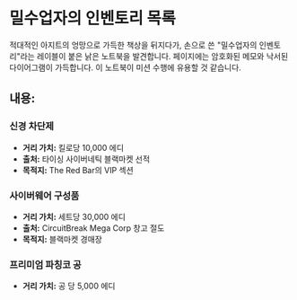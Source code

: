 # 밀수업자의 인벤토리 목록

적대적인 아지트의 엉망으로 가득한 책상을 뒤지다가, 손으로 쓴 "밀수업자의 인벤토리"라는 레이블이 붙은 낡은 노트북을 발견합니다. 페이지에는 암호화된 메모와 낙서된 다이어그램이 가득합니다. 이 노트북이 미션 수행에 유용할 것 같습니다.

## 내용:

### **신경 차단제**

- **거리 가치:** 킬로당 10,000 에디
- **출처:** 타이싱 사이버네틱 블랙마켓 선적
- **목적지:** The Red Bar의 VIP 섹션

### **사이버웨어 구성품**

- **거리 가치:** 세트당 30,000 에디
- **출처:** CircuitBreak Mega Corp 창고 절도
- **목적지:** 블랙마켓 경매장

### **프리미엄 파칭코 공**

- **거리 가치:** 공 당 5,000 에디
